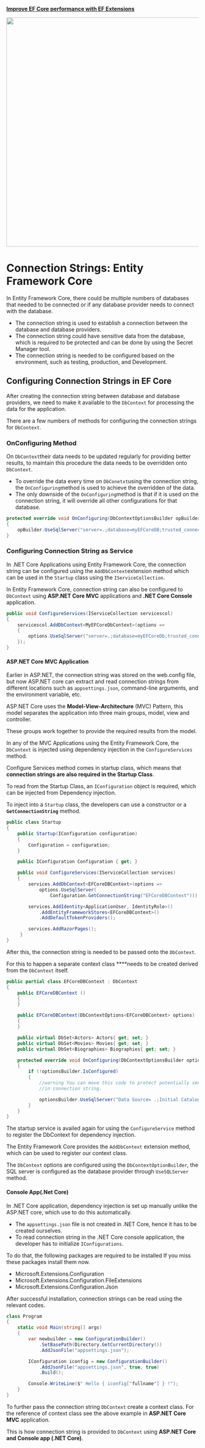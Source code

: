 <a href="https://entityframework-extensions.net/">**Improve EF Core performance with EF Extensions**</a>

<a href="https://entityframework-extensions.net/">
<img src="https://zzzprojects.github.io/images/logo/entityframework-extensions-pub.jpg" width="600" />
</a>

# Connection Strings: Entity Framework Core

In Entity Framework Core, there could be multiple numbers of databases that needed to be connected or if any database provider needs to connect with the database.

* The connection string is used to establish a connection between the database and database providers.
* The connection string could have sensitive data from the database, which is required to be protected and can be done by using the Secret Manager tool.
* The connection string is needed to be configured based on the environment, such as testing, production, and Development.

## Configuring Connection Strings in EF Core

After creating the connection string between database and database providers, we need to make it available to the `DbContext` for processing the data for the application.

There are a few numbers of methods for configuring the connection strings for `DbContext`.

### OnConfiguring Method

On `DbContext`their data needs to be updated regularly for providing better results, to maintain this procedure the data needs to be overridden onto `DbContext`.

* To override the data every time on `DbConetxt`using the connection string, the `OnConfiguring`method is used to achieve the overridden of the data.
* The only downside of the `OnConfiguring`method is that if it is used on the connection string, it will override all other configurations for that database.

```csharp
protected override void OnConfiguring(DbContextOptionsBuilder opBuilder)
{
    opBuilder.UseSqlServer("server=.;database=myEFCoreDB;trusted_connection=true;");
}
```

### Configuring Connection String as Service

In .NET Core Applications using Entity Framework Core, the connection string can be configured using the `AddDbContext`extension method which can be used in the `Startup` class using the `IServiceCollection`.

In Entity Framework Core, connection string can also be configured to `DbContext` using **ASP.NET Core MVC** applications and **.NET Core Console** application.

```csharp
public void ConfigureServices(IServiceCollection servicescol)
{
    servicescol.AddDbContext<MyEFCoreDbContext>(options => 
    {
        options.UseSqlServer("server=.;database=myEFCoreDb;trusted_connection=true;"));
    });
}
```

#### ASP.NET Core MVC Application

Earlier in ASP.NET, the connection string was stored on the web.config file, but now ASP.NET core can extract and read connection strings from different locations such as `appsettings.json`, command-line arguments, and the environment variable, etc. 

ASP.NET Core uses the **Model-View-Architecture** \(MVC\) Pattern, this model separates the application into three main groups, model, view and controller.

These groups work together to provide the required results from the model.

In any of the MVC Applications using the Entity Framework Core, the `DbContext` is injected using dependency injection in the `ConfigureServices` method.

Configure Services method comes in startup class, which means that **connection strings are also required in the Startup Class**.

To read from the Startup Class, an `IConfiguration` object is required, which can be injected from Dependency injection.

To inject into a `Startup` class, the developers can use a constructor or a **`GetConnectionString`** method.

```csharp
public class Startup
{
    public Startup(IConfiguration configuration)
    {
        Configuration = configuration;
    }

    public IConfiguration Configuration { get; }

    public void ConfigureServices(IServiceCollection services)
    {
        services.AddDbContext<EFCoreDBContext>(options =>
            options.UseSqlServer(
                Configuration.GetConnectionString("EFCoreDBContext")));

        services.AddIdentity<ApplicationUser, IdentityRole>()
            .AddEntityFrameworkStores<EFCoreDBContext>()
            .AddDefaultTokenProviders();

        services.AddRazorPages();
     }
}
```

After this, the connection string is needed to be passed onto the `DbContext`.

For this to happen a separate context class ****needs to be created derived from the `DbContext` itself.

```csharp
public partial class EFCoreDBContext : DbContext
{
    public EFCoreDBContext ()
    {
    }

    public EFCoreDBContext(DbContextOptions<EFCoreDBContext> options) : base(options)
    {
    }

    public virtual DbSet<Actors> Actors{ get; set; }
    public virtual DbSet<Movies> Movies{ get; set; }
    public virtual DbSet<Biographies> Biographies{ get; set; }

    protected override void OnConfiguring(DbContextOptionsBuilder optionsBuilder)
    {
        if (!optionsBuilder.IsConfigured)
        {
            //warning You can move this code to protect potentially senstive information
            //in connection string.

            optionsBuilder.UseSqlServer("Data Source= .;Initial Catalog=EFCoreDB;User ID=test;Password=test123");
        }
    }
}
```

The startup service is availed again for using the `ConfigureService` method to register the DbContext for dependency injection.

The Entity Framework Core provides the `AddDbContext` extension method, which can be used to register our context class.

The `DbContext` options are configured using the `DbContextOptionBuilder`, the SQL server is configured as the database provider through `UseSQLServer` method.

#### Console App\(.Net Core\)

In .NET Core application, dependency injection is set up manually unlike the ASP.NET core, which use to do this automatically.

* The `appsettings.json` file is not created in .NET Core, hence it has to be created ourselves.
* To read connection string in the .NET Core console application, the developer has to initialize `IConfigurations`.

To do that, the following packages are required to be installed If you miss these packages install them now.

* Microsoft.Extensions.Configuration
* Microsoft.Extensions.Configuration.FileExtensions
* Microsoft.Extensions.Configuration.Json

After successful installation, connection strings can be read using the relevant codes.

```csharp
class Program
{
    static void Main(string[] args)
    {
        var newbuilder = new ConfigurationBuilder()
            .SetBasePath(Directory.GetCurrentDirectory())
            .AddJsonFile("appsettings.json");

        IConfiguration iconfig = new ConfigurationBuilder()
            .AddJsonFile("appsettings.json", true, true)
            .Build();

        Console.WriteLine($" Hello { iconfig["fullname"] } !");
    }
}
```

To further pass the connection string `DbContext` create a context class. For the reference of context class see the above example in **ASP.NET Core MVC** application.

This is how connection string is provided to `DbContext` using **ASP.NET Core** **and Console app \(.NET Core\)**.

